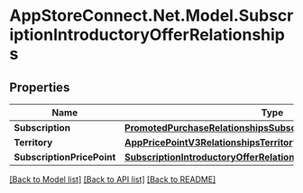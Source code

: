 # AppStoreConnect.Net.Model.SubscriptionIntroductoryOfferRelationships

## Properties

Name | Type | Description | Notes
------------ | ------------- | ------------- | -------------
**Subscription** | [**PromotedPurchaseRelationshipsSubscription**](PromotedPurchaseRelationshipsSubscription.md) |  | [optional] 
**Territory** | [**AppPricePointV3RelationshipsTerritory**](AppPricePointV3RelationshipsTerritory.md) |  | [optional] 
**SubscriptionPricePoint** | [**SubscriptionIntroductoryOfferRelationshipsSubscriptionPricePoint**](SubscriptionIntroductoryOfferRelationshipsSubscriptionPricePoint.md) |  | [optional] 

[[Back to Model list]](../README.md#documentation-for-models) [[Back to API list]](../README.md#documentation-for-api-endpoints) [[Back to README]](../README.md)


